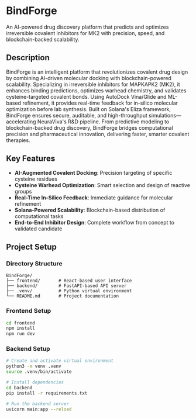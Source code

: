 # BindForge

An AI-powered drug discovery platform that predicts and optimizes irreversible covalent inhibitors for MK2 with precision, speed, and blockchain-backed scalability.

## Description

BindForge is an intelligent platform that revolutionizes covalent drug design by combining AI-driven molecular docking with blockchain-powered scalability. Specializing in irreversible inhibitors for MAPKAPK2 (MK2), it enhances binding predictions, optimizes warhead chemistry, and validates cysteine-targeted covalent bonds. Using AutoDock Vina/Glide and ML-based refinement, it provides real-time feedback for in-silico molecular optimization before lab synthesis. Built on Solana's Eliza framework, BindForge ensures secure, auditable, and high-throughput simulations—accelerating NeuraViva's R&D pipeline. From predictive modeling to blockchain-backed drug discovery, BindForge bridges computational precision and pharmaceutical innovation, delivering faster, smarter covalent therapies.

## Key Features

- **AI-Augmented Covalent Docking**: Precision targeting of specific cysteine residues
- **Cysteine Warhead Optimization**: Smart selection and design of reactive groups
- **Real-Time In-Silico Feedback**: Immediate guidance for molecular refinement
- **Solana-Powered Scalability**: Blockchain-based distribution of computational tasks
- **End-to-End Inhibitor Design**: Complete workflow from concept to validated candidate

## Project Setup

### Directory Structure
```
BindForge/
├── frontend/       # React-based user interface
├── backend/        # FastAPI-based API server
├── .venv/          # Python virtual environment
└── README.md       # Project documentation
```

### Frontend Setup
```bash
cd frontend
npm install
npm run dev
```

### Backend Setup
```bash
# Create and activate virtual environment
python3 -m venv .venv
source .venv/bin/activate

# Install dependencies
cd backend
pip install -r requirements.txt

# Run the backend server
uvicorn main:app --reload
```